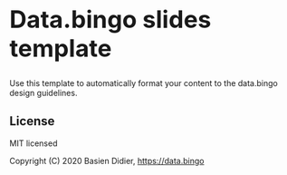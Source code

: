 <h1 style="font-size: 3em;">Data.bingo slides template</h1>

Use this template to automatically format your content to the data.bingo design guidelines.

## License
MIT licensed

Copyright (C) 2020 Basien Didier, https://data.bingo